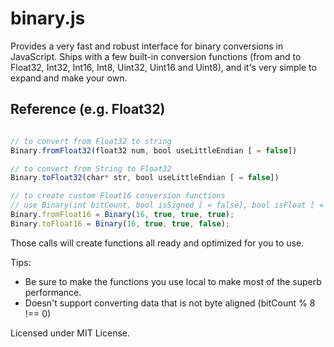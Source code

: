 binary.js
=========

Provides a very fast and robust interface for binary conversions in JavaScript.
Ships with a few built-in conversion functions (from and to Float32, Int32, Int16, Int8, Uint32, Uint16 and Uint8), and it's very simple to expand and make your own.

Reference (e.g. Float32)
------------------------

```javascript

// to convert from Float32 to string
Binary.fromFloat32(float32 num, bool useLittleEndian [ = false])

// to convert from String to Float32
Binary.toFloat32(char* str, bool useLittleEndian [ = false])

// to create custom Float16 conversion functions
// use Binary(int bitCount, bool isSigned [ = false], bool isFloat [ = false], bool isFromFunction [ = false])
Binary.fromFloat16 = Binary(16, true, true, true);
Binary.toFloat16 = Binary(16, true, true, false);

```

Those calls will create functions all ready and optimized for you to use.

Tips:
* Be sure to make the functions you use local to make most of the superb performance.
* Doesn't support converting data that is not byte aligned (bitCount % 8 !== 0)

Licensed under MIT License.
